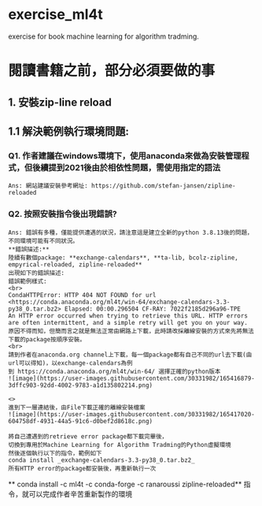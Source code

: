 # exercise_ml4t
exercise for book machine learning for algorithm tradming.
# 閱讀書籍之前，部分必須要做的事
## 1. 安裝zip-line reload
## 1.1 解決範例執行環境問題:
### Q1. 作者建議在windows環境下，使用anaconda來做為安裝管理程式，但後續提到2021後由於相依性問題，需使用指定的語法
    Ans: 網站建議安裝參考網址: https://github.com/stefan-jansen/zipline-reloaded
### Q2. 按照安裝指令後出現錯誤?
    Ans: 錯誤有多種，僅能提供遭遇的狀況，請注意這是建立全新的python 3.8.13後的問題，不同環境可能有不同狀況。
    **錯誤描述:**
    陸續有數個package: **exchange-calendars**, **ta-lib, bcolz-zipline, empyrical-reloaded, zipline-reloaded**
    出現如下的錯誤描述: 
    錯誤範例樣式:
    <br>
    CondaHTTPError: HTTP 404 NOT FOUND for url <https://conda.anaconda.org/ml4t/win-64/exchange-calendars-3.3-py38_0.tar.bz2> Elapsed: 00:00.296504 CF-RAY: 7022f2185d296a96-TPE
    An HTTP error occurred when trying to retrieve this URL. HTTP errors are often intermittent, and a simple retry will get you on your way.
    原因不得而知，但簡而言之就是無法正常由網路上下載，此時請改採離線安裝的方式來先將無法下載的package按順序安裝。
    <br>
    請到作者在anaconda.org channel上下載，每一個package都有自己不同的url去下載(由url可以得知)，以exchange-calendars為例
    到 https://conda.anaconda.org/ml4t/win-64/ 選擇正確的python版本 
    ![image](https://user-images.githubusercontent.com/30331982/165416879-3dffc903-92dd-4002-9783-a1d135802214.png)
    
    <>
    進到下一層連結後，由File下載正確的離線安裝檔案
    ![image](https://user-images.githubusercontent.com/30331982/165417020-604758df-4931-44a5-91c6-d0bef2d8618c.png)

    將自己遭遇到的retrieve error package都下載完畢後，
    切換到專用於Machine Learning for Algorithm Tradming的Python虛擬環境
    然後逐個執行以下的指令，範例如下 
    conda install _exchange-calendars-3.3-py38_0.tar.bz2_ 
    所有HTTP error的package都安裝後，再重新執行一次
   ** conda install -c ml4t -c conda-forge -c ranaroussi zipline-reloaded**
   指令，就可以完成作者辛苦重新製作的環境
